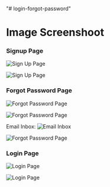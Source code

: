 "# login-forgot-password" 

# Image Screenshoot 

### Signup Page
![Sign Up Page](img/signup-1.jpg "Sign Up Page")

![Sign Up Page](img/signup-2.jpg "Sign Up Page")


### Forgot Password Page
![Forgot Password Page](img/forgot-password-1.jpg "Forgot Password Page")

![Forgot Password Page](img/forgot-password-2.jpg "Forgot Password Page")

Email Inbox:
![Email Inbox](img/forgot-password-3.jpg "Email Inbox")

![Forgot Password Page](img/forgot-password-4.jpg "Forgot Password Page")


### Login Page
![Login Page](img/login-1.jpg "Login Page")

![Login Page](img/login-2.jpg "Login Page")
